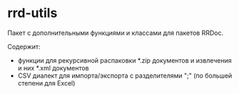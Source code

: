 # rrd-utils

Пакет с дополнительными функциями и классами для пакетов RRDoc.

Содержит:
* функции для рекурсивной распаковки *.zip документов и извлечения и них *.xml документов
* CSV диалект для импорта/экспорта с разделителями ";" (по большей степени для Excel)